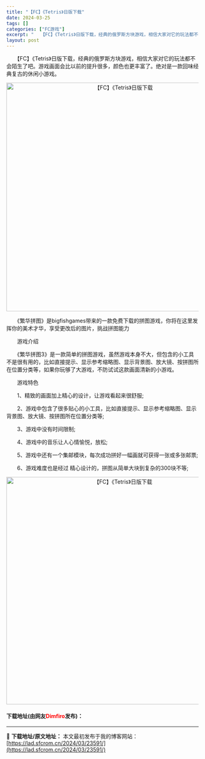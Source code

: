 ```yaml
---
title: "【FC】《Tetris》日版下载"
date: 2024-03-25
tags: []
categories: ["FC游戏"]
excerpt: "　　【FC】《Tetris》日版下载，经典的俄罗斯方块游戏，相信大家对它的玩法都不会陌生了吧。游戏画面会比以前的提升很多，颜色也更丰富了。绝对是一款回味经典复古的休闲小游戏。 　　《繁华拼图》是bigfishgames带来的一款免费下载的拼图游戏，你将在这里发挥你的美术才华，享受更改后的图片，挑战拼&hellip;"
layout: post
---
```


 <p>　　【FC】《Tetris》日版下载，经典的俄罗斯方块游戏，相信大家对它的玩法都不会陌生了吧。游戏画面会比以前的提升很多，颜色也更丰富了。绝对是一款回味经典复古的休闲小游戏。</p> <p align="center"><img align="" border="0" src="https://lad.sfcrom.cn/wp-content/uploads/2024/03/20240325_66019bb0d6265.png" width="599" alt="【FC】《Tetris》日版下载" /></p> <p>　　《繁华拼图》是bigfishgames带来的一款免费下载的拼图游戏，你将在这里发挥你的美术才华，享受更改后的图片，挑战拼图能力</p> <p>　　游戏介绍</p> <p>　　《繁华拼图3》是一款简单的拼图游戏，虽然游戏本身不大，但包含的小工具不是很有用的，比如直接提示、显示参考缩略图、显示背景图、放大镜、按拼图所在位置分类等，如果你玩够了大游戏，不防试试这款画面清新的小游戏。</p> <p>　　游戏特色</p> <p>　　1、精致的画面加上精心的设计，让游戏看起来很舒服;</p> <p>　　2、游戏中包含了很多贴心的小工具，比如直接提示、显示参考缩略图、显示背景图、放大镜、按拼图所在位置分类等;</p> <p>　　3、游戏中没有时间限制;</p> <p>　　4、游戏中的音乐让人心情愉悦，放松;</p> <p>　　5、游戏中还有一个集邮模块，每次成功拼好一幅画就可获得一张或多张邮票;</p> <p>　　6、游戏难度也是经过 精心设计的，拼图从简单大块到复杂的300块不等;</p> <p align="center"><img align="" border="0" src="https://lad.sfcrom.cn/wp-content/uploads/2024/03/20240325_66019bb25a46e.png" width="596" alt="【FC】《Tetris》日版下载" /></p> <p><h4>下载地址(由网友<font color="red">Dimfiro</font>发布)：</h4></p> 

---
📖 **下载地址/原文地址：** 本文最初发布于我的博客网站：[https://lad.sfcrom.cn/2024/03/23591/](https://lad.sfcrom.cn/2024/03/23591/)
